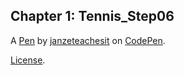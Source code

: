 Chapter 1: Tennis_Step06
------------------------


A [Pen](https://codepen.io/janzeteachesit/pen/aprqex) by [janzeteachesit](http://codepen.io/janzeteachesit) on [CodePen](http://codepen.io/).

[License](https://codepen.io/janzeteachesit/pen/aprqex/license).